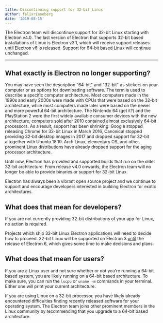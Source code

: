 ```yaml
---
title: Discontinuing support for 32-bit Linux
author: felixrieseberg
date: '2019-03-15'
---
```


The Electron team will discontinue support for 32-bit Linux starting with Electron v4.0. The last version of Electron that supports 32-bit based installations of Linux is Electron v3.1, which will receive support releases until Electron v6 is released. Support for 64-bit based Linux will continue unchanged.

---

## What exactly is Electron no longer supporting?

You may have seen the description "64-bit" and "32-bit" as stickers on your computer or as options for downloading software. The term is used to describe a specific computer architecture. Most computers made in the 1990s and early 2000s were made with CPUs that were based on the 32-bit architecture, while most computers made later were based on the newer and more powerful 64-bit architecture. The Nintendo 64 (get it?) and the PlayStation 2 were the first widely available consumer devices with the new architecture, computers sold after 2010 contained almost exclusively 64-bit processors. As a result, support has been shrinking: Google stopped releasing Chrome for 32-bit Linux in March 2016, Canonical stopped providing 32-bit desktop images in 2017 and dropped support for 32-bit altogether with Ubuntu 18.10. Arch Linux, elementary OS, and other prominent Linux distributions have already dropped support for the aging processor architecture.

Until now, Electron has provided and supported builds that run on the older 32-bit architecture. From release v4.0 onwards, the Electron team will no longer be able to provide binaries or support for 32-bit Linux.

Electron has always been a vibrant open source project and we continue to support and encourage developers interested in building Electron for exotic architectures.

## What does that mean for developers?

If you are not currently providing 32-bit distributions of your app for Linux, no action is required.

Projects which ship 32-bit Linux Electron applications will need to decide how to proceed. 32-bit Linux will be supported on Electron 3 [until](https://electronjs.org/docs/tutorial/support#supported-versions) the release of Electron 6, which gives some time to make decisions and plans.

## What does that mean for users?

If you are a Linux user and not sure whether or not you're running a 64-bit based system, you are likely running on a 64-bit based architecture. To make sure, you can run the `lscpu` or `uname -m` commands in your terminal. Either one will print your current architecture.

If you are using Linux on a 32-bit processor, you have likely already encountered difficulties finding recently released software for your operating system. The Electron team joins other prominent members in the Linux community by recommending that you upgrade to a 64-bit based architecture.
